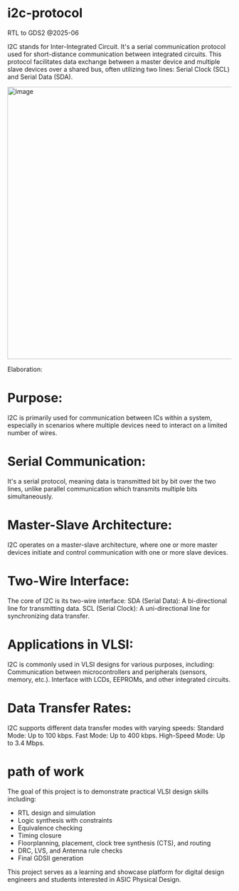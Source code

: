# i2c-protocol
RTL to GDS2 @2025-06

I2C stands for Inter-Integrated Circuit. It's a serial communication protocol used for short-distance communication between integrated circuits. This protocol facilitates data exchange between a master device and multiple slave devices over a shared bus, often utilizing two lines: Serial Clock (SCL) and Serial Data (SDA). 

<img width="613" alt="image" src="https://github.com/user-attachments/assets/963ec0a5-1f00-4cbf-88d9-a44f8d607005" />

Elaboration:
# Purpose:
I2C is primarily used for communication between ICs within a system, especially in scenarios where multiple devices need to interact on a limited number of wires. 
# Serial Communication:
It's a serial protocol, meaning data is transmitted bit by bit over the two lines, unlike parallel communication which transmits multiple bits simultaneously. 
# Master-Slave Architecture:
I2C operates on a master-slave architecture, where one or more master devices initiate and control communication with one or more slave devices. 
# Two-Wire Interface:
The core of I2C is its two-wire interface:
SDA (Serial Data): A bi-directional line for transmitting data. 
SCL (Serial Clock): A uni-directional line for synchronizing data transfer. 
# Applications in VLSI:
I2C is commonly used in VLSI designs for various purposes, including:
Communication between microcontrollers and peripherals (sensors, memory, etc.). 
Interface with LCDs, EEPROMs, and other integrated circuits. 
# Data Transfer Rates:
I2C supports different data transfer modes with varying speeds:
Standard Mode: Up to 100 kbps. 
Fast Mode: Up to 400 kbps. 
High-Speed Mode: Up to 3.4 Mbps.

# path of work 
The goal of this project is to demonstrate practical VLSI design skills including:
- RTL design and simulation
- Logic synthesis with constraints
- Equivalence checking
- Timing closure
- Floorplanning, placement, clock tree synthesis (CTS), and routing
- DRC, LVS, and Antenna rule checks
- Final GDSII generation

This project serves as a learning and showcase platform for digital design engineers and students interested in ASIC Physical Design.






